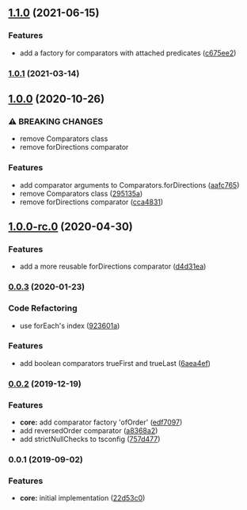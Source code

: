 
## [1.1.0](https://github.com/JanMalch/comparing/compare/v1.0.1...v1.1.0) (2021-06-15)


### Features

* add a factory for comparators with attached predicates ([c675ee2](https://github.com/JanMalch/comparing/commit/c675ee266ca2adbd3f16808cf7bc895c559825de))

### [1.0.1](https://github.com/JanMalch/comparing/compare/v1.0.0...v1.0.1) (2021-03-14)

## [1.0.0](https://github.com/JanMalch/comparing/compare/v1.0.0-rc.0...v1.0.0) (2020-10-26)

### ⚠ BREAKING CHANGES

- remove Comparators class
- remove forDirections comparator

### Features

- add comparator arguments to Comparators.forDirections ([aafc765](https://github.com/JanMalch/comparing/commit/aafc76572b75aef540b083ac67adeaea16f960f7))
- remove Comparators class ([295135a](https://github.com/JanMalch/comparing/commit/295135a1f98f0e190dd2af877695c2cd187ead00))
- remove forDirections comparator ([cca4831](https://github.com/JanMalch/comparing/commit/cca483195a69ba942c069c7fbff2211c4e084940))

## [1.0.0-rc.0](https://github.com/JanMalch/comparing/compare/v0.0.3...v1.0.0-rc.0) (2020-04-30)

### Features

- add a more reusable forDirections comparator ([d4d31ea](https://github.com/JanMalch/comparing/commit/d4d31ea85d77c7eade4605267d3e840d24574a99))

### [0.0.3](https://github.com/JanMalch/comparing/compare/v0.0.2...v0.0.3) (2020-01-23)

### Code Refactoring

- use forEach's index ([923601a](https://github.com/JanMalch/comparing/commit/923601a))

### Features

- add boolean comparators trueFirst and trueLast ([6aea4ef](https://github.com/JanMalch/comparing/commit/6aea4ef))

### [0.0.2](https://github.com/JanMalch/comparing/compare/v0.0.1...v0.0.2) (2019-12-19)

### Features

- **core:** add comparator factory 'ofOrder' ([edf7097](https://github.com/JanMalch/comparing/commit/edf7097))
- add reversedOrder comparator ([a8368a2](https://github.com/JanMalch/comparing/commit/a8368a2))
- add strictNullChecks to tsconfig ([757d477](https://github.com/JanMalch/comparing/commit/757d477))

### 0.0.1 (2019-09-02)

### Features

- **core:** initial implementation ([22d53c0](https://github.com/JanMalch/comparing/commit/22d53c0))

